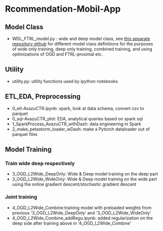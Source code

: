 # Rcommendation-Mobil-App

## Model Class
- WDL_FTRL_model.py : wide and deep model class, see [this separate repository github](https://github.com/blarainck306/WDL_FTRL) for different model class definitions for the purposes of wide only training, deep only training, combined training, and using optimizations of OGD and FTRL-proximal etc.

## Utility
- utility.py: utility functions used by ipython notebooks

## ETL,EDA, Preprocessing
- 0_etl-AvazuCTR.ipynb: spark, look at data schema, convert csv to parquet 
- 0_sql-AvazuCTR_plot: EDA, analytical queries based on spark sql
- 1_SparkProcess_AvazuCTR_withDash: data engineering in Spark
- 2_make_petastorm_loader_wDash: make a Pytorch dataloader out of parquet files

## Model Training
### Train wide deep respectively 
- 3_OGD_L2Wide_DeepOnly: Wide & Deep model training on the deep part 
- 3_OGD_L2Wide_WideOnly: Wide & Deep model training on the wide part using the online gradient descent/stochastic gradient descent

### Joint training

- 4_OGD_L2Wide_Combine:training model with preloaded weights from previous '3_OGD_L2Wide_DeepOnly' and '3_OGD_L2Wide_WideOnly'
- 4_OGD_L2Wide_Combine_addRegu.ipynb: added regularization on the deep side after training above in '4_OGD_L2Wide_Combine'



